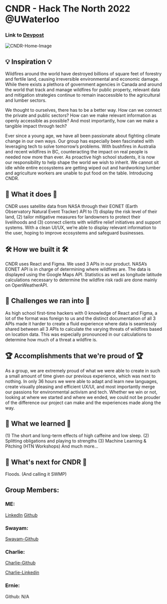 # CNDR - Hack The North 2022 @UWaterloo

### Link to [Devpost](https://devpost.com/software/cindr)
![CNDR-Home-Image](https://user-images.githubusercontent.com/78674944/202960616-b1135f23-85e4-406a-880b-1c4fd8d9c01b.png)

## 💡 Inspiration 💡
Wildfires around the world have destroyed billions of square feet of forestry and fertile land, causing irreversible environmental and economic damage. While there exists a plethora of government agencies in Canada and around the world that track and manage wildfires for public property, relevant data and mitigation strategies continue to remain inaccessible to the agricultural and lumber sectors.

We thought to ourselves, there has to be a better way. How can we connect the private and public sectors? How can we make relevant information as openly accessible as possible? And most importantly, how can we make a tangible impact through tech?

Ever since a young age, we have all been passionate about fighting climate change in our own ways. Our group has especially been fascinated with leveraging tech to solve tomorrow’s problems. With bushfires in Australia and recent wildfires in BC, counteracting the impact on real people is needed now more than ever. As proactive high school students, it is now our responsibility to help shape the world we wish to inherit. We cannot sit idle while entire ecosystems are getting wiped out and hardworking lumber and agriculture workers are unable to put food on the table. Introducing CNDR.

## 🦾 What it does 🦾
CNDR uses satellite data from NASA through their EONET (Earth Observatory Natural Event Tracker) API to 
(1) display the risk level of their land, 
(2) tailor mitigative measures for landowners to protect their livelihoods and 
(3) connect clients with wildfire relief initiatives and support systems. With a clean UI/UX, we’re able to display relevant information to the user, hoping to improve ecosystems and safeguard businesses.

## 🛠 How we built it 🛠
CNDR uses React and Figma. We used 3 APIs in our product. NASA’s EONET API is in charge of determining where wildfires are. The data is displayed using the Google Maps API. Statistics as well as longitude latitude calculations necessary to determine the wildfire risk radii are done mainly on OpenWeatherAPI.

## 🚧 Challenges we ran into 🚧
As high school first-time hackers with 0 knowledge of React and Figma, a lot of the format was foreign to us and the distinct documentation of all 3 APIs made it harder to create a fluid experience where data is seamlessly shared between all 3 APIs to calculate the varying threats of wildfires based on location data. This was especially pronounced in our calculations to determine how much of a threat a wildfire is.

## 🏆 Accomplishments that we're proud of 🏆
As a group, we are extremely proud of what we were able to create in such a small amount of time given our previous experience, which was next to nothing. In only 36 hours we were able to adapt and learn new languages, create visually pleasing and efficient UX/UI, and most importantly merge our passions for environmental activism and tech. Whether we win or not, looking at where we started and where we ended, we could not be prouder of the difference our project can make and the experiences made along the way.

## 🧠 What we learned 🧠
(1) The short and long-term effects of high caffeine and low sleep. 
(2) Splitting obligations and playing to strengths 
(3) Machine Learning & Pitching (HTN Workshops) And much more…

## 🚀 What's next for CNDR 🚀
Floods. (And calling it SWMP)




## Group Members:

### ME:
[LinkedIn](https://www.linkedin.com/in/jaehyeongpark/)
[Github](https://www.github.com/jaehyeongpark06/)

### Swayam:
[Swayam-Github](https://github.com/swayamparekh)

### Charlie:
[Charlie-Github](https://github.com/C-MartinezWaterloo)

[Charlie-Linkedin](https://www.linkedin.com/in/charlie-martinez-bba099236/)

### Ernie: 
Github: N/A
